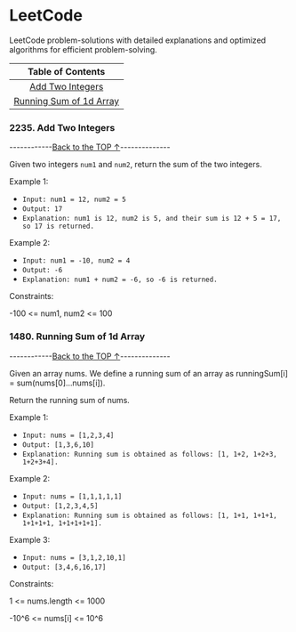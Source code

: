 # <a id='top'>LeetCode</a> 
LeetCode problem-solutions with detailed explanations and optimized algorithms for efficient problem-solving.

|Table of Contents|
|:---------------:|
|[Add Two Integers](#2235)|
|[Running Sum of 1d Array](#1480)|

### <a id='2235'>2235. Add Two Integers</a>
------------[Back to the TOP ↑](#top)--------------

Given two integers `num1` and `num2`, return the sum of the two integers.

Example 1:

- `Input: num1 = 12, num2 = 5`
- `Output: 17`
- `Explanation: num1 is 12, num2 is 5, and their sum is 12 + 5 = 17, so 17 is returned.`

Example 2: 

- `Input: num1 = -10, num2 = 4`
- `Output: -6`
- `Explanation: num1 + num2 = -6, so -6 is returned.`

Constraints:

-100 <= num1, num2 <= 100

### <a id='1480'>1480. Running Sum of 1d Array</a>
------------[Back to the TOP ↑](#top)--------------

Given an array nums. We define a running sum of an array as runningSum[i] = sum(nums[0]…nums[i]).

Return the running sum of nums.

Example 1:

- `Input: nums = [1,2,3,4]`
- `Output: [1,3,6,10]`
- `Explanation: Running sum is obtained as follows: [1, 1+2, 1+2+3, 1+2+3+4].`

Example 2:

- `Input: nums = [1,1,1,1,1]`
- `Output: [1,2,3,4,5]`
- `Explanation: Running sum is obtained as follows: [1, 1+1, 1+1+1, 1+1+1+1, 1+1+1+1+1].`

Example 3:

- `Input: nums = [3,1,2,10,1]`
- `Output: [3,4,6,16,17]`
 

Constraints:

1 <= nums.length <= 1000

-10^6 <= nums[i] <= 10^6



